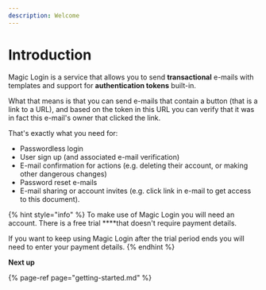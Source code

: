 ```yaml
---
description: Welcome
---
```


# Introduction

Magic Login is a service that allows you to send **transactional** e-mails with templates and support for **authentication tokens** built-in.

What that means is that you can send e-mails that contain a button \(that is a link to a URL\), and based on the token in this URL you can verify that it was in fact this e-mail's owner that clicked the link.

That's exactly what you need for:

* Passwordless login
* User sign up \(and associated e-mail verification\)
* E-mail confirmation for actions \(e.g. deleting their account, or making other dangerous changes\)
* Password reset e-mails
* E-mail sharing or account invites \(e.g. click link in e-mail to get access to this document\).

{% hint style="info" %}
To make use of Magic Login you will need an account. There is a free trial ****that doesn't require payment details.

If you want to keep using Magic Login after the trial period ends you will need to enter your payment details. 
{% endhint %}

**Next up**

{% page-ref page="getting-started.md" %}

